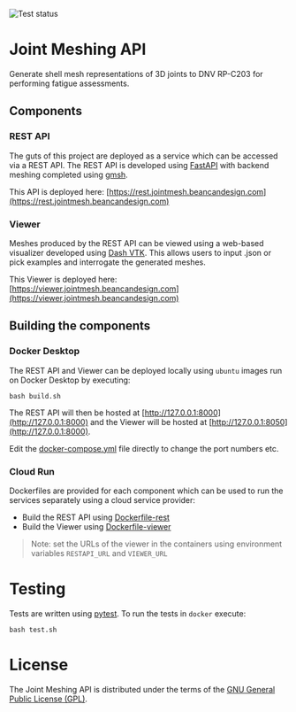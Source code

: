 ![Test status](https://github.com/thisistheplace/joint_model/actions/workflows/test.yml/badge.svg?event=push)

# Joint Meshing API
Generate shell mesh representations of 3D joints to DNV RP-C203 for performing fatigue assessments.

## Components
### REST API
The guts of this project are deployed as a service which can be accessed via a REST API. The REST API
is developed using [FastAPI](https://fastapi.tiangolo.com) with backend meshing completed using [gmsh](https://gmsh.info).

This API is deployed here: [https://rest.jointmesh.beancandesign.com](https://rest.jointmesh.beancandesign.com)

### Viewer
Meshes produced by the REST API can be viewed using a web-based visualizer developed using [Dash VTK](https://dash.plotly.com/vtk). This allows users to input .json or pick examples and interrogate the
generated meshes.

This Viewer is deployed here: [https://viewer.jointmesh.beancandesign.com](https://viewer.jointmesh.beancandesign.com)

## Building the components
### Docker Desktop
The REST API and Viewer can be deployed locally using `ubuntu` images run on Docker Desktop by executing:

```
bash build.sh
```

The REST API will then be hosted at [http://127.0.0.1:8000](http://127.0.0.1:8000) and the Viewer
will be hosted at [http://127.0.0.1:8050](http://127.0.0.1:8000).

Edit the [docker-compose.yml](docker-compose.yml) file directly to change the port numbers etc.

### Cloud Run
Dockerfiles are provided for each component which can be used to run the services separately using
a cloud service provider:
- Build the REST API using [Dockerfile-rest](Dockerfile-rest)
- Build the Viewer using [Dockerfile-viewer](Dockerfile-viewer)

> Note: set the URLs of the viewer in the containers using environment variables `RESTAPI_URL` and `VIEWER_URL`

# Testing
Tests are written using [pytest](https://docs.pytest.org). To run the tests in `docker` execute:

```
bash test.sh
```

# License
The Joint Meshing API is distributed under the terms of the [GNU General Public License (GPL)](LICENSE).